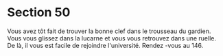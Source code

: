 # Section 50

Vous avez tôt fait de trouver la bonne clef dans le trousseau du
gardien. Vous vous glissez dans la lucarne et vous vous retrouvez
dans une ruelle. De là, il vous est facile de rejoindre l'université.
Rendez -vous au 146.